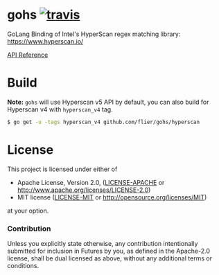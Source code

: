 # gohs [![travis](https://travis-ci.org/flier/gohs.svg)](https://travis-ci.org/flier/gohs)

GoLang Binding of Intel's HyperScan regex matching library: https://www.hyperscan.io/

[API Reference](https://godoc.org/github.com/flier/gohs/hyperscan)

# Build

**Note:** `gohs` will use Hyperscan v5 API by default, you can also build for Hyperscan v4 with `hyperscan_v4` tag.

```bash
$ go get -u -tags hyperscan_v4 github.com/flier/gohs/hyperscan
```

# License

This project is licensed under either of

 * Apache License, Version 2.0, ([LICENSE-APACHE](LICENSE-APACHE) or
   http://www.apache.org/licenses/LICENSE-2.0)
 * MIT license ([LICENSE-MIT](LICENSE-MIT) or
   http://opensource.org/licenses/MIT)

at your option.

### Contribution

Unless you explicitly state otherwise, any contribution intentionally submitted
for inclusion in Futures by you, as defined in the Apache-2.0 license, shall be
dual licensed as above, without any additional terms or conditions.
